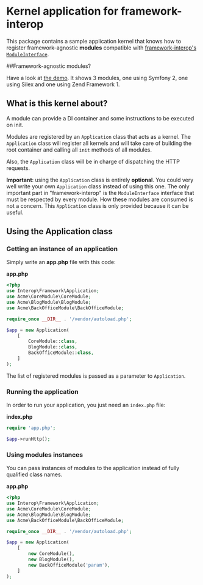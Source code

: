 Kernel application for framework-interop
========================================

This package contains a sample application kernel that knows how to register framework-agnostic **modules**
compatible with [framework-interop's `ModuleInterface`](https://github.com/framework-interop/module-interface).

##Framework-agnostic modules?

Have a look at [the demo](http://github.com/framework-interop/framework-interop-demo).
It shows 3 modules, one using Symfony 2, one using Silex and one using Zend Framework 1.

## What is this kernel about?

A module can provide a DI container and some instructions to be executed on init.

Modules are registered by an `Application` class that acts as a kernel.
The `Application` class will register all kernels and will take care of building the
root container and calling all `init` methods of all modules.

Also, the `Application` class will be in charge of dispatching the HTTP requests.

**Important**: using the `Application` class is entirely **optional**. You could very
well write your own `Application` class instead of using this one. The only important part
in "framework-interop" is the `ModuleInterface` interface that must be respected by
every module. How these modules are consumed is not a concern. This `Application`
class is only provided because it can be useful.

## Using the Application class
### Getting an instance of an application

Simply write an **app.php** file with this code:

**app.php**
```php
<?php
use Interop\Framework\Application;
use Acme\CoreModule\CoreModule;
use Acme\BlogModule\BlogModule;
use Acme\BackOfficeModule\BackOfficeModule;

require_once __DIR__ . '/vendor/autoload.php';

$app = new Application(
    [
        CoreModule::class,
        BlogModule::class,
        BackOfficeModule::class,
    ]
);
```

The list of registered modules is passed as a parameter to `Application`.

### Running the application

In order to run your application, you just need an `index.php` file:

**index.php**
```php
require 'app.php';

$app->runHttp();
```

### Using modules instances

You can pass instances of modules to the application instead of fully qualified
class names.

**app.php**
```php
<?php
use Interop\Framework\Application;
use Acme\CoreModule\CoreModule;
use Acme\BlogModule\BlogModule;
use Acme\BackOfficeModule\BackOfficeModule;

require_once __DIR__ . '/vendor/autoload.php';

$app = new Application(
    [
        new CoreModule(),
        new BlogModule(),
        new BackOfficeModule('param'),
    ]
);
```
